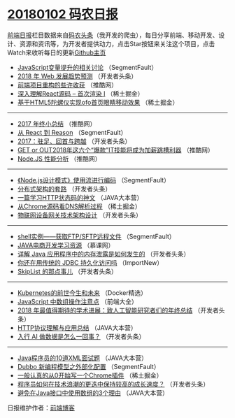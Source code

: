 # [20180102 码农日报](http://hao.caibaojian.com/date/2018/01/02)

[前端日报](http://caibaojian.com/c/news)栏目数据来自[码农头条](http://hao.caibaojian.com/)（我开发的爬虫），每日分享前端、移动开发、设计、资源和资讯等，为开发者提供动力，点击Star按钮来关注这个项目，点击Watch来收听每日的更新[Github主页](https://github.com/kujian/frontendDaily)
* [JavaScript变量提升的相关讨论](http://hao.caibaojian.com/61491.html) （SegmentFault）
* [2018 年 Web 发展趋势预测](http://hao.caibaojian.com/61466.html) （开发者头条）
* [前端项目重构的些许收获](http://hao.caibaojian.com/61509.html) （推酷网）
* [深入理解React源码 &#8211; 首次渲染 I](http://hao.caibaojian.com/61522.html) （稀土掘金）
* [基于HTML5陀螺仪实现ofo首页眼睛移动效果](http://hao.caibaojian.com/61519.html) （稀土掘金）

***
* [2017 年终小总结](http://hao.caibaojian.com/61510.html) （推酷网）
* [从 React 到 Reason](http://hao.caibaojian.com/61490.html) （SegmentFault）
* [2017：驻足、回首与跨越](http://hao.caibaojian.com/61471.html) （开发者头条）
* [GET or OUT2018年这六个“爆款”IT技能将成为加薪跳槽利器](http://hao.caibaojian.com/61511.html) （推酷网）
* [Node.JS 性能分析](http://hao.caibaojian.com/61512.html) （推酷网）

***
* [《Node.js设计模式》使用流进行编码](http://hao.caibaojian.com/61486.html) （SegmentFault）
* [分布式架构的套路](http://hao.caibaojian.com/61465.html) （开发者头条）
* [一篇学习HTTP状态码的神文](http://hao.caibaojian.com/61576.html) （JAVA大本营）
* [从Chrome源码看DNS解析过程](http://hao.caibaojian.com/61520.html) （稀土掘金）
* [物联网设备网关技术架构设计](http://hao.caibaojian.com/61467.html) （开发者头条）

***
* [shell实例——获取FTP/SFTP远程文件](http://hao.caibaojian.com/61489.html) （SegmentFault）
* [JAVA电商开发学习资源](http://hao.caibaojian.com/61568.html) （慕课网）
* [详解 Java 应用程序中的内存泄露是如何发生的](http://hao.caibaojian.com/61469.html) （开发者头条）
* [你还在用传统的 JDBC 持久化访问吗](http://hao.caibaojian.com/61569.html) （ImportNew）
* [SkipList 的那点事儿](http://hao.caibaojian.com/61470.html) （开发者头条）

***
* [Kubernetes的前世今生和未来](http://hao.caibaojian.com/61570.html) （Docker精选）
* [JavaScript 中数组操作注意点](http://hao.caibaojian.com/61571.html) （前端大全）
* [2018 年最值得期待的学术进展：致人工智能研究者们的年终总结](http://hao.caibaojian.com/61472.html) （开发者头条）
* [HTTP协议理解与应用总结](http://hao.caibaojian.com/61573.html) （JAVA大本营）
* [入行 AI 做数据是怎么一回事？](http://hao.caibaojian.com/61473.html) （开发者头条）

***
* [Java程序员的10道XML面试题](http://hao.caibaojian.com/61574.html) （JAVA大本营）
* [Dubbo 新编程模型之外部化配置](http://hao.caibaojian.com/61485.html) （SegmentFault）
* [一般认真的从0开始写一个Chrome插件](http://hao.caibaojian.com/61518.html) （稀土掘金）
* [程序员如何在技术浪潮的更迭中保持较高的成长速度？](http://hao.caibaojian.com/61464.html) （开发者头条）
* [避免在Java接口中使用数组的3个理由](http://hao.caibaojian.com/61575.html) （JAVA大本营）

日报维护作者：[前端博客](http://caibaojian.com/) 
